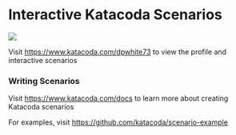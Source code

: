 # Interactive Katacoda Scenarios

[![](http://shields.katacoda.com/katacoda/dpwhite73/count.svg)](https://www.katacoda.com/dpwhite73 "Get your profile on Katacoda.com")

Visit https://www.katacoda.com/dpwhite73 to view the profile and interactive scenarios

### Writing Scenarios
Visit https://www.katacoda.com/docs to learn more about creating Katacoda scenarios

For examples, visit https://github.com/katacoda/scenario-example
